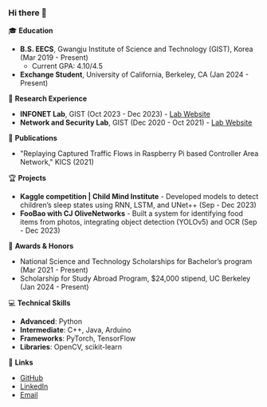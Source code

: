 ### Hi there 👋 

🎓 **Education**
- **B.S. EECS**, Gwangju Institute of Science and Technology (GIST), Korea (Mar 2019 - Present)
  - Current GPA: 4.10/4.5
- **Exchange Student**, University of California, Berkeley, CA (Jan 2024 - Present)

🔬 **Research Experience**
- **INFONET Lab**, GIST (Oct 2023 - Dec 2023) - [Lab Website](https://heungno.net/)
- **Network and Security Lab**, GIST (Dec 2020 - Oct 2021) - [Lab Website](https://hlim.kentech.ac.kr/)

📝 **Publications**
- "Replaying Captured Traffic Flows in Raspberry Pi based Controller Area Network," KICS (2021)

🏆 **Projects**
- **Kaggle competition | Child Mind Institute** - Developed models to detect children’s sleep states using RNN, LSTM, and UNet++ (Sep - Dec 2023)
- **FooBao with CJ OliveNetworks** - Built a system for identifying food items from photos, integrating object detection (YOLOv5) and OCR (Sep - Dec 2023)

🏅 **Awards & Honors**
- National Science and Technology Scholarships for Bachelor’s program (Mar 2021 - Present)
- Scholarship for Study Abroad Program, $24,000 stipend, UC Berkeley (Jan 2024 - Present)

💻 **Technical Skills**
- **Advanced**: Python
- **Intermediate**: C++, Java, Arduino
- **Frameworks**: PyTorch, TensorFlow
- **Libraries**: OpenCV, scikit-learn

🔗 **Links**
- [GitHub](https://github.com/nninjun)
- [LinkedIn](https://www.linkedin.com/in/minjun-kim-8bb789293/)
- [Email](mailto:minjun01@gist.ac.kr)

